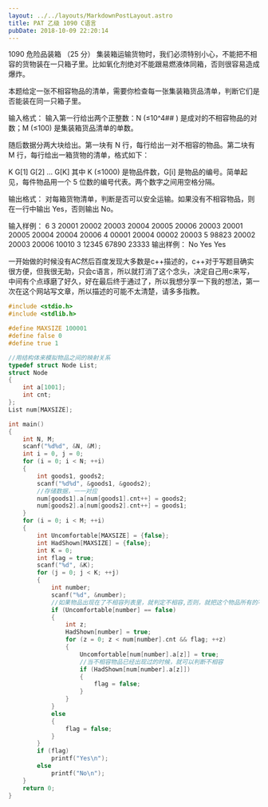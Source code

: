 ```yaml
---
layout: ../../layouts/MarkdownPostLayout.astro
title: PAT 乙级 1090 C语言
pubDate: 2018-10-09 22:20:14
---
```


1090 危险品装箱 （25 分）
集装箱运输货物时，我们必须特别小心，不能把不相容的货物装在一只箱子里。比如氧化剂绝对不能跟易燃液体同箱，否则很容易造成爆炸。

本题给定一张不相容物品的清单，需要你检查每一张集装箱货品清单，判断它们是否能装在同一只箱子里。

输入格式：
输入第一行给出两个正整数：N (≤10^4## ) 是成对的不相容物品的对数；M (≤100) 是集装箱货品清单的单数。

随后数据分两大块给出。第一块有 N 行，每行给出一对不相容的物品。第二块有 M 行，每行给出一箱货物的清单，格式如下：

K G[1] G[2] ... G[K]
其中 K (≤1000) 是物品件数，G[i] 是物品的编号。简单起见，每件物品用一个 5 位数的编号代表。两个数字之间用空格分隔。

输出格式：
对每箱货物清单，判断是否可以安全运输。如果没有不相容物品，则在一行中输出 Yes，否则输出 No。

输入样例：
6 3
20001 20002
20003 20004
20005 20006
20003 20001
20005 20004
20004 20006
4 00001 20004 00002 20003
5 98823 20002 20003 20006 10010
3 12345 67890 23333
输出样例：
No
Yes
Yes

一开始做的时候没有AC然后百度发现大多数是c++描述的，c++对于写题目确实很方便，但我很无助，只会c语言，所以就打消了这个念头，决定自己用c来写，中间有个点琢磨了好久，好在最后终于通过了，所以我想分享一下我的想法，第一次在这个网站写文章，所以描述的可能不太清楚，请多多指教。

```c
#include <stdio.h>
#include <stdlib.h>

#define MAXSIZE 100001
#define false 0
#define true 1

//用结构体来模拟物品之间的映射关系
typedef struct Node List;
struct Node
{
    int a[1001];
    int cnt;
};
List num[MAXSIZE];

int main()
{
    int N, M;
    scanf("%d%d", &N, &M);
    int i = 0, j = 0;
    for (i = 0; i < N; ++i)
    {
        int goods1, goods2;
        scanf("%d%d", &goods1, &goods2);
        //存储数据，一一对应
        num[goods1].a[num[goods1].cnt++] = goods2;
        num[goods2].a[num[goods2].cnt++] = goods1;
    }
    for (i = 0; i < M; ++i)
    {
        int Uncomfortable[MAXSIZE] = {false};
        int HadShown[MAXSIZE] = {false};
        int K = 0;
        int flag = true;
        scanf("%d", &K);
        for (j = 0; j < K; ++j)
        {
            int number;
            scanf("%d", &number);
            //如果物品出现在了不相容列表里，就判定不相容,否则，就把这个物品所有的不容物品写进不相容列表，并且把这个物品记录
            if (Uncomfortable[number] == false)
            {
                int z;
                HadShown[number] = true;
                for (z = 0; z < num[number].cnt && flag; ++z)
                {
                    Uncomfortable[num[number].a[z]] = true;
                    //当不相容物品已经出现过的时候，就可以判断不相容
                    if (HadShown[num[number].a[z]])
                    {
                        flag = false;
                    }
                }
            }
            else
            {
                flag = false;
            }
        }
        if (flag)
            printf("Yes\n");
        else
            printf("No\n");
    }
    return 0;
}

```
